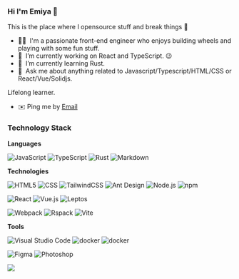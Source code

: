<!-- ### Hi there 👋 -->

<!--
**wangs1203/wangs1203** is a ✨ _special_ ✨ repository because its `README.md` (this file) appears on your GitHub profile.

Here are some ideas to get you started:

- 🔭 I’m currently working on ...
- 🌱 I’m currently learning ...
- 👯 I’m looking to collaborate on ...
- 🤔 I’m looking for help with ...
- 💬 Ask me about ...
- 📫 How to reach me: ...
- 😄 Pronouns: ...
- ⚡ Fun fact: ...
-->

### Hi I'm Emiya 👋

<!--<img align="right" src="https://github-readme-stats.vercel.app/api?username=wangs1203&show_icons=true&icon_color=0366d6&text_color=24292e&bg_color=ffffff&hide_title=true" />
-->

This is the place where I opensource stuff and break things :rofl:

- 👨‍💻 &nbsp;I'm a passionate front-end engineer who enjoys building wheels and playing with some fun stuff.
- 🔭 &nbsp;I’m currently working on React and TypeScript. :wink:
- 🌱 &nbsp;I’m currently learning Rust.
- 💬 &nbsp;Ask me about anything related to Javascript/Typescript/HTML/CSS or React/Vue/Solidjs.

Lifelong learner. 

<!--
- 🐦 Twitter - [wangs](https://twitter.com/name)
-->
- ✉️ Ping me by [Email](mailto:wangs.coder@gmail.com)
<!--
- ⚒ More social media: [掘金](https://juejin.cn/user/{id}) / [知乎](https://www.zhihu.com/people/{id}))
-->
### Technology Stack

**Languages**

![JavaScript](https://img.shields.io/badge/JavaScript-%23323330.svg?logo=javascript&logoColor=%23F7DF1E&style=flat-square)
![TypeScript](https://img.shields.io/badge/Typescript-%23007acc.svg?logo=typescript&logoColor=white&style=flat-square)
![Rust](https://img.shields.io/badge/Rust-000?style=flat-square&logo=rust)
![Markdown](https://img.shields.io/badge/-Markdown-499bea?&logo=Markdown)

**Technologies**

<img src="https://img.shields.io/badge/Html5-%23e34f26.svg?logo=html5&logoColor=white&style=flat-square" alt="HTML5" /> <img src="https://img.shields.io/badge/CSS3-%231572b6.svg?logo=css3&logoColor=white&style=flat-square" alt="CSS" /> <img src="https://img.shields.io/badge/Tailwindcss-%2338b2ac.svg?logo=tailwind-css&logoColor=white&style=flat-square" alt="TailwindCSS" /> <img src="https://img.shields.io/badge/ant%20design-%230170fe.svg?logo=Ant-design&logoColor=white&style=flat-square" alt="Ant Design" /> <img src="https://img.shields.io/badge/Node.js-%2343853d.svg?logo=node.js&logoColor=white&style=flat-square" alt="Node.js" /> <img src="https://img.shields.io/badge/NPM-%23cb0000.svg?logo=npm&logoColor=white&style=flat-square" alt="npm" /> 

<img src="https://img.shields.io/badge/React-%2320232a.svg?logo=React&logoColor=%2361dafb&style=flat-square" alt="React" /> <img src="https://img.shields.io/badge/Vue.js-%2335495e.svg?logo=Vue.js&logoColor=%234fc08d&style=flat-square" alt="Vue.js" /> <img src="https://img.shields.io/badge/Leptos-18123a?style=flat-square&logo=leptos&logoColor=red" alt="Leptos"/>

<img src="https://img.shields.io/badge/Webpack-%231e72b3.svg?logo=Webpack&logoColor=white&style=flat-square" alt="Webpack" /> <img src="https://img.shields.io/badge/Rspack-ffa500.svg?logo=Rspack&logoColor=white&style=flat-square" alt="Rspack" /> <img src="https://img.shields.io/badge/Vite-%23000000.svg?logo=vite&logoColor=blue&style=flat-square" alt="Vite" >

<!--
<img src="https://img.shields.io/badge/Babel-%23323330.svg?logo=babel&logoColor=%23f9dc3e&style=flat-square" alt="Babel" /> 
-->
<!--
<img src="https://img.shields.io/badge/Mongodb-%234ea94b.svg?logo=Mongodb&logoColor=white&style=flat-square" alt="MongoDB" /> <img src="https://img.shields.io/badge/Mysql-%234479a1.svg?logo=MySQL&logoColor=white&style=flat-square" alt="MySQL" /> <img src="https://img.shields.io/badge/Redis-%23a51f17.svg?logo=redis&logoColor=white&style=flat-square" alt="Redis" />
-->

**Tools**

<img src="https://img.shields.io/badge/Visual%20studio%20code-%230078d7.svg?logo=visual-studio-code&logoColor=white&style=flat-square" alt="Visual Studio Code" /> <img src="https://img.shields.io/badge/Docker-%23000000.svg?logo=Docker&logoColor=blue&style=flat-square" alt="docker" /> <img src="https://img.shields.io/badge/Github-%23000000.svg?logo=github&logoColor=white&style=flat-square" alt="docker" /> 

<img src="https://img.shields.io/badge/Figma-%23f24e1e.svg?logo=Figma&logoColor=white&style=flat-square" alt="Figma" /> <img src="https://img.shields.io/badge/Photoshop-%2331a8ff.svg?logo=adobe-photoshop&logoColor=white&style=flat-square" alt="Photoshop" />





<p>
      <img src="https://github-profile-trophy.vercel.app/?username=wangs1203&theme=flat&title=Stars,Followers,Commit,MultiLanguage&margin-w=5&row=1&column=4" />
</p>
